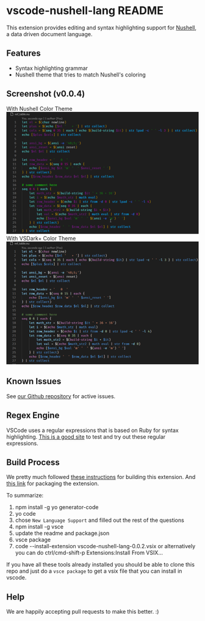 # vscode-nushell-lang README

This extension provides editing and syntax highlighting support
for [Nushell](http://nushell.sh), a data driven document language.

## Features

* Syntax highlighting grammar
* Nushell theme that tries to match Nushell's coloring

## Screenshot (v0.0.4)
With Nushell Color Theme
![](004-nushell.png)
With VSDark+ Color Theme
![](004-vsdark.png)

## Known Issues

See [our Github repository](https://github.com/nushell/vscode-nushell-lang/issues)
for active issues.

## Regex Engine

VSCode uses a regular expressions that is based on Ruby for syntax highlighting. [This is a good site](https://rubular.com/) to test and try out these regular expressions.

## Build Process

We pretty much followed [these instructions](https://code.visualstudio.com/api/get-started/your-first-extension) for building this extension. And [this link](https://code.visualstudio.com/api/working-with-extensions/publishing-extension) for packaging the extension.

To summarize:
1. npm install -g yo generator-code
2. yo code
3. chose `New Language Support` and filled out the rest of the questions
4. npm install -g vsce
5. update the readme and package.json
6. vsce package
7. code --install-extension vscode-nushell-lang-0.0.2.vsix or alternatively you can do ctrl/cmd-shift-p Extensions:Install From VSIX...

If you have all these tools already installed you should be able to clone this repo and just do a `vsce package` to get a vsix file that you can install in vscode.

## Help

We are happily accepting pull requests to make this better. :)